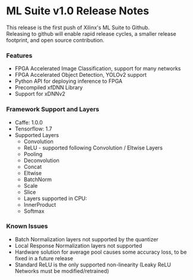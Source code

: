 

# ML Suite v1.0 Release Notes
This release is the first push of Xilinx's ML Suite to Github.  
Releasing to github will enable rapid release cycles, a smaller release footprint, and open source contribution.

### Features
* FPGA Accelerated Image Classification, support for many networks
* FPGA Accelerated Object Detection, YOLOv2 support
* Python API for deploying inference to FPGA
* Precompiled xfDNN Library
* Support for xDNNv2


### Framework Support and Layers 
- Caffe: 1.0.0
- Tensorflow: 1.7
- Supported Layers
  - Convolution 
  - ReLU  -  supported following Convolution / Eltwise Layers
  - Pooling
  - Deconvolution
  - Concat
  - Eltwise
  - BatchNorm
  - Scale
  - Slice 
  - Layers supported in CPU:
  - InnerProduct
  - Softmax

### Known Issues
* Batch Normalization layers not supported by the quantizer
* Local Response Normalization layers not supported 
* Hardware solution for average pool causes some accuracy loss, to be fixed in a future release
* Standard ReLU is the only supported non-linearity (Leaky ReLU Networks must be modified/retrained)

